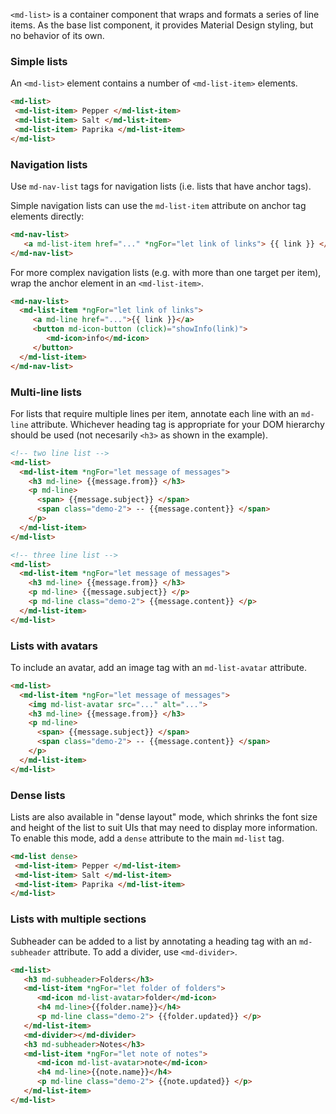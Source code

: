 `<md-list>` is a container component that wraps and formats a series of line items. As the base 
list component, it provides Material Design styling, but no behavior of its own.

<!-- example(list-overview) -->


### Simple lists

An `<md-list>` element contains a number of `<md-list-item>` elements.

```html
<md-list>
 <md-list-item> Pepper </md-list-item>
 <md-list-item> Salt </md-list-item>
 <md-list-item> Paprika </md-list-item>
</md-list>
```

### Navigation lists

Use `md-nav-list` tags for navigation lists (i.e. lists that have anchor tags).

Simple navigation lists can use the `md-list-item` attribute on anchor tag elements directly:

```html
<md-nav-list>
   <a md-list-item href="..." *ngFor="let link of links"> {{ link }} </a>
</md-nav-list>
```

For more complex navigation lists (e.g. with more than one target per item), wrap the anchor 
element in an `<md-list-item>`.

```html
<md-nav-list>
  <md-list-item *ngFor="let link of links">
     <a md-line href="...">{{ link }}</a>
     <button md-icon-button (click)="showInfo(link)">
        <md-icon>info</md-icon>
     </button>
  </md-list-item>
</md-nav-list>
```

### Multi-line lists
For lists that require multiple lines per item, annotate each line with an `md-line` attribute.
Whichever heading tag is appropriate for your DOM hierarchy should be used (not necesarily `<h3>`
as shown in the example).

```html
<!-- two line list -->
<md-list>
  <md-list-item *ngFor="let message of messages">
    <h3 md-line> {{message.from}} </h3>
    <p md-line>
      <span> {{message.subject}} </span>
      <span class="demo-2"> -- {{message.content}} </span>
    </p>
  </md-list-item>
</md-list>

<!-- three line list -->
<md-list>
  <md-list-item *ngFor="let message of messages">
    <h3 md-line> {{message.from}} </h3>
    <p md-line> {{message.subject}} </p>
    <p md-line class="demo-2"> {{message.content}} </p>
  </md-list-item>
</md-list>
```

### Lists with avatars
To include an avatar, add an image tag with an `md-list-avatar` attribute.

```html
<md-list>
  <md-list-item *ngFor="let message of messages">
    <img md-list-avatar src="..." alt="...">
    <h3 md-line> {{message.from}} </h3>
    <p md-line>
      <span> {{message.subject}} </span>
      <span class="demo-2"> -- {{message.content}} </span>
    </p>
  </md-list-item>
</md-list>
```

### Dense lists
Lists are also available in "dense layout" mode, which shrinks the font size and height of the list
to suit UIs that may need to display more information.  To enable this mode, add a `dense` attribute
to the main `md-list` tag.


```html
<md-list dense>
 <md-list-item> Pepper </md-list-item>
 <md-list-item> Salt </md-list-item>
 <md-list-item> Paprika </md-list-item>
</md-list>
```


### Lists with multiple sections

Subheader can be added to a list by annotating a heading tag with an `md-subheader` attribute. 
To add a divider, use `<md-divider>`.

```html
<md-list>
   <h3 md-subheader>Folders</h3>
   <md-list-item *ngFor="let folder of folders">
      <md-icon md-list-avatar>folder</md-icon>
      <h4 md-line>{{folder.name}}</h4>
      <p md-line class="demo-2"> {{folder.updated}} </p>
   </md-list-item>
   <md-divider></md-divider>
   <h3 md-subheader>Notes</h3>
   <md-list-item *ngFor="let note of notes">
      <md-icon md-list-avatar>note</md-icon>
      <h4 md-line>{{note.name}}</h4>
      <p md-line class="demo-2"> {{note.updated}} </p>
   </md-list-item>
</md-list>
```
